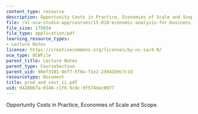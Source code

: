 ```yaml
---
content_type: resource
description: Opportunity Costs in Practice, Economies of Scale and Scope.
file: /ol-ocw-studio-app/courses/15-010-economic-analysis-for-business-decisions-fall-2004/94280b7a0146c1f69c8c9f574dac0977_prod_and_cost_ii.pdf
file_size: 175654
file_type: application/pdf
learning_resource_types:
- Lecture Notes
license: https://creativecommons.org/licenses/by-nc-sa/4.0/
ocw_type: OCWFile
parent_title: Lecture Notes
parent_type: CourseSection
parent_uid: 98ef3101-0ef7-5f0a-f1e2-25041b9c7c1d
resourcetype: Document
title: prod_and_cost_ii.pdf
uid: 94280b7a-0146-c1f6-9c8c-9f574dac0977
---
```

Opportunity Costs in Practice, Economies of Scale and Scope.